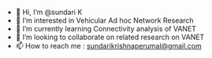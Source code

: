 - 👋 Hi, I’m @sundari K
- 👀 I’m interested in Vehicular Ad hoc Network Research
- 🌱 I’m currently learning Connectivity analysis of VANET
- 💞️ I’m looking to collaborate on related research on VANET
- 📫 How to reach me : sundarikrishnaperumal@gmail.com

<!---
sundarikrishnaperumal/sundarikrishnaperumal is a ✨ special ✨ repository because its `README.md` (this file) appears on your GitHub profile.
You can click the Preview link to take a look at your changes.
--->
